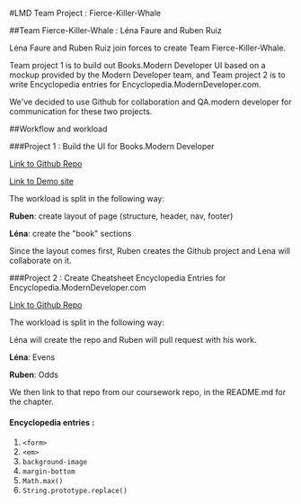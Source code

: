#LMD Team Project : Fierce-Killer-Whale

##Team Fierce-Killer-Whale : Léna Faure and Ruben Ruiz

Léna Faure and Ruben Ruiz join forces to create Team Fierce-Killer-Whale.

Team project 1 is to build out Books.Modern Developer UI based on a mockup provided by the Modern Developer team, and Team project 2 is to write Encyclopedia entries for Encyclopedia.ModernDeveloper.com.

We've decided to use Github for collaboration and QA.modern developer for communication for these two projects.


##Workflow and workload

###Project 1 : Build the UI for Books.Modern Developer

[Link to Github Repo](https://github.com/carpefukendiem/LMD-TeamProject1)

[Link to Demo site](https://carpefukendiem.github.io/LMD-TeamProject1/)

The workload is split in the following way: 

**Ruben**: create layout of page (structure, header, nav, footer)

**Léna**: create the "book" sections

Since the layout comes first, Ruben creates the Github project and Lena will collaborate on it.


###Project 2 : Create Cheatsheet Encyclopedia Entries for Encyclopedia.ModernDeveloper.com

[Link to Github Repo](https://github.com/lenafaure/LMD-TeamProject2)


The workload is split in the following way: 

Léna will create the repo and Ruben will pull request with his work.

**Léna**: Evens

**Ruben**: Odds

We then link to that repo from our coursework repo, in the README.md for the chapter. 

#### Encyclopedia entries : 

1. `<form>`
2. `<em>`
3. `background-image`
4. `margin-bottom`
5. `Math.max()`
6. `String.prototype.replace()`
